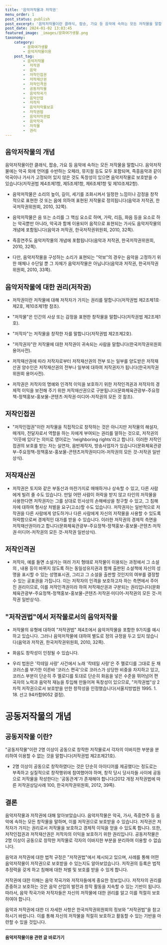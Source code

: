 ```yaml
---
title: '음악저작물과 저작권'
menu_order: 1
post_status: publish
post_excerpt: '음악저작물이란 클래식, 팝송, 가요 등 음악에 속하는 모든 저작물을 말합니다. 음악저작물에는 악곡 외에 언어를 수반하는 오페라, 뮤지컬 등도 모두 포함되며, 즉흥음악과 같이 악곡이나 가사가 고정되어 있지 않은 것도 독창성이 있으면 음악저작물로 보호받을 수 있습니다 저작권법 제4조제1항, 제5조제1항, 제6조제1항 및 제10조제2항 .'
post_date: 2024-01-02 13:03:45
featured_image: _images/문화여가생활.png
taxonomy:
    category:
        - 문화여가생활
        - 음악저작물이용
    post_tag:
        - 음악저작물
        -  저작권
        -  음악
        -  저작인접권
        -  저작재산권
        -  저작인격권
        -  공동저작물
        -  음악작곡가
        -  음악산업
        -  저작자
        -  음악저작물보호
        -  저작권법
        -  음악저작권법
        -  음악작곡
        -  저작물
        -  권리
---
```



## 음악저작물의 개념

음악저작물이란 클래식, 팝송, 가요 등 음악에 속하는 모든 저작물을 말합니다. 음악저작물에는 악곡 외에 언어를 수반하는 오페라, 뮤지컬 등도 모두 포함되며, 즉흥음악과 같이 악곡이나 가사가 고정되어 있지 않은 것도 독창성이 있으면 음악저작물로 보호받을 수 있습니다(저작권법 제4조제1항, 제5조제1항, 제6조제1항 및 제10조제2항).

- 음악저작물은 소리의 높이, 길이, 세기를 조화시켜서 일정한 느낌이나 감정을 창작적으로 표현한 것 또는 음에 의하여 표현된 저작물로 정의됩니다(음악과 저작권, 한국저작권위원회, 2010, 32쪽).

- 음악저작물은 음 또는 소리를 그 핵심 요소로 하며, 가락, 리듬, 화음 등을 요소로 하는 악곡뿐만 아니라, 악곡과 함께 이용되어 음적으로 표현되는 가사도 음악저작물의 개념에 포함됩니다(음악과 저작권, 한국저작권위원회, 2010, 32쪽).

- 즉흥연주도 음악저작물의 개념에 포함됩니다(음악과 저작권, 한국저작권위원회, 2010, 32쪽).

- 다만, 음악저작물을 구성하는 소리가 표현되는 "악보"의 경우는 음악을 고정하기 위한 매체나 수단일 뿐 그 자체가 음악저작물은 아닙니다(음악과 저작권, 한국저작권위원회, 2010, 33쪽).

## 음악저작물에 대한 권리(저작권)

- 저작권이란 저작물에 대해 저작자가 가지는 권리를 말합니다(저작권법 제2조제1호·제2호, 제10조제1항 참조).

- "저작물"은 인간의 사상 또는 감정을 표현한 창작물을 말합니다(저작권법 제2조제1호).

- "저작자"는 저작물을 창작한 자를 말합니다(저작권법 제2조제2호).

- "저작권자"란 저작물에 대한 저작권이 귀속되는 사람을 말합니다(한국저작권위원회 용어사전).

- 저작재산권에 따라 저작자로부터 저작재산권의 전부 또는 일부를 양도받은 저작재산권 양수인은 저작재산권의 전부나 일부에 대하여 저작권자가 됩니다(한국저작권위원회 용어사전).

- 저작권은 저작자의 명예와 인격적 이익을 보호하기 위한 저작인격권과 저작자의 경제적 이익을 보전해 주기 위한 저작재산권으로 구분됩니다(문화체육관광부-주요정책-정책홍보-홍보물-콘텐츠·저작권·미디어-저작권의 모든 것 참조).

## 저작인접권

- "저작인접권"이란 저작물을 직접적으로 창작하는 것은 아니지만 저작물의 해설자, 매개자, 전달자로서 역할을 하는 자에게 부여되는 권리를 말하는 것으로, 저작권의 '이웃에 있다'는 의미로 영어로는 'neighboring rights'라고 합니다. 이러한 저작인접권의 보호를 받는 자는 실연자, 음반제작자, 방송사업자가 있습니다(문화체육관광부-주요정책-정책홍보-홍보물-콘텐츠저작권미디어-저작권의 모든 것-저작권 일반상식).

## 저작재산권

- 저작권은 토지와 같은 부동산과 마찬가지로 매매하거나 상속할 수 있고, 다른 사람에게 빌려 줄 수도 있습니다. 만일 어떤 사람이 허락을 받지 않고 타인의 저작물을 사용한다면 저작권자는 그를 상대로 민사상의 손해배상을 청구할 수 있고, 그 침해자에 대하여 형사상 처벌을 요구(고소)할 수도 있습니다. 저작권자는 일반적으로 저작권을 다른 사람에게 양도하거나 다른 사람에게 자신의 저작물을 사용할 수 있도록 허락함으로써 경제적인 대가를 받을 수 있습니다. 이러한 저작권의 경제적 측면을 저작재산권이라고 합니다(문화체육관광부-주요정책-정책홍보-홍보물-콘텐츠·저작권·미디어-저작권의 모든 것-저작권 일반상식).

## 저작인격권

- 저작자, 예를 들면 소설가는 여러 가지 형태로 저작물이 이용되는 과정에서 그 소설의  , 내용 등이 바뀌지 않도록 하는 동일성유지권과 함께 출판된 소설책에 자신의 성명을 표시할 수 있는 성명표시권, 그리고 그 소설을 출판할 것인지의 여부를 결정할 수 있는 공표권을 가집니다. 이는 저작자의 인격을 보호하고자 하는 측면에서 주어진 권리이므로, 이를 저작인격권이라 하여 저작재산권과 구분되는 권리입니다(문화체육관광부-주요정책-정책홍보-홍보물-콘텐츠·저작권·미디어-저작권의 모든 것-저작권 일반상식).

## "저작권법"에서 저작물로서의 음악저작물

- 저작물의 유형에 대하여 "저작권법" 제4조에서 음악저작물을 포함한 9가지를 예시하고 있습니다. 그러나 음악저작물에 대하여 별도로 정의 규정을 두고 있지 않습니다(음악과 저작권, 한국저작권위원회, 2010, 32쪽).

- 화음도 창작성이 인정될 수 있습니다.

- 우리 법원은 '칵테일 사랑' 사건에서 노래 '칵테일 사랑'은 주 멜로디를 그대로 둔 채 코러스를 부가한 이른바 '코러스 편곡'으로 코러스가 상당한 비중을 차지하고 있고, 코러스 부분이 단순히 주 멜로디를 토대로 단순히 화음을 넣은 수준을 뛰어넘어 편곡자의 노력과 음악적 재능을 투입해 만들어져 독창성이 있으므로, "저작권법"상 2차적 저작권으로서 보호받을 만한 창작성을 인정했습니다(서울지방법원 1995. 1. 18. 선고 94카합9052 결정).

# 공동저작물의 개념

## 공동저작물 이란?

"공동저작물"이란 2명 이상이 공동으로 창작한 저작물로서 각자의 이바지한 부분을 분리하여 이용할 수 없는 것을 말합니다(저작권법 제2조제21호).

- 2명 이상이 공동으로 창작하였다는 것은 단순히 아이디어를 제공했다는 정도로는 부족하고 실질적으로 창작행위에 참여했어야 하며, 창작 당시 당사자들 사이에 공동으로 저작물을 작성한다는 '공동관계'가 존재해야 합니다(2012 개정 저작권법에 따른 저작권상담사례 100, 한국저작권위원회, 2012, 39쪽).

## 결론

음악저작물과 저작권에 대해 알아보았습니다. 음악저작물은 악곡, 가사, 즉흥연주 등 음악에 속하는 모든 창작물을 말하며, 이를 저작권으로 보호받을 수 있습니다. 저작권은 저작자가 가지는 권리로서 저작물을 보호하고 경제적 이익을 얻을 수 있도록 합니다. 또한, 저작인접권과 저작재산권은 저작자의 이익을 보호하기 위한 권리입니다. 공동저작물은 2명 이상이 공동으로 창작한 저작물로 각자의 이바지한 부분을 분리하여 이용할 수 없습니다.

음악과 저작권에 대한 법적 규정은 "저작권법"에서 제시되고 있으며, 사례를 통해 어떤 음악저작물이 저작권으로 보호받을 수 있는지도 알아보았습니다. 저작권의 등록은 법적 추정력을 갖게 하고 침해에 대한 처벌 및 보호를 받을 수 있게 합니다.

저작권에 대한 이해는 음악 작곡가와 저작자들에게 중요한 정보입니다. 저작자의 권리를 존중하고 보호하는 것은 음악 산업의 발전과 창작 활동을 지속할 수 있는 기반이 됩니다. 따라서, 음악 작곡가와 저작자들은 자신의 저작물에 대한 권리를 알고 이를 적절히 보호하여야 합니다.

음악과 저작권에 대한 더 자세한 사항은 한국저작권위원회의 정보와 "저작권법"을 참고하시기 바랍니다. 이를 통해 자신의 저작물을 적절히 보호하고 활동할 수 있는 기반을 마련할 수 있을 것입니다.
<!-- wp:separator -->
<hr class="wp-block-separator has-alpha-channel-opacity"/>
<!-- /wp:separator -->

<!-- wp:group {"backgroundColor":"base","layout":{"type":"constrained"}} -->
<div class="wp-block-group has-base-background-color has-background"><!-- wp:paragraph {"align":"center","fontSize":"medium"} -->
<p class="has-text-align-center has-large-font-size"><strong>음악저작물이용 관련 글 바로가기</strong></p>
<!-- /wp:paragraph -->


<!-- wp:latest-posts
{"categories":[{"id":15931,"count":19,"description":"","link":"https://uknowlaw.com/category/%ec%9d%8c%ec%95%85%ec%a0%80%ec%9e%91%eb%ac%bc%ec%9d%b4%ec%9a%a9/","name":"음악저작물이용","slug":"음악저작물이용","taxonomy":"category","parent":0,"meta":[],"_links":{"self":[{"href":"https://uknowlaw.com/wp-json/wp/v2/categories/15931"}],"collection":[{"href":"https://uknowlaw.com/wp-json/wp/v2/categories"}],"about":[{"href":"https://uknowlaw.com/wp-json/wp/v2/taxonomies/category"}],"wp:post_type":[{"href":"https://uknowlaw.com/wp-json/wp/v2/posts?categories=15931"}],"curies":[{"name":"wp","href":"https://api.w.org/{rel}","templated":true}]}}],"postsToShow":100,"excerptLength":28,"postLayout":"grid","columns":2,"featuredImageAlign":"left","featuredImageSizeSlug":"large","fontSize":"small"} /--></div>
<!-- /wp:group -->